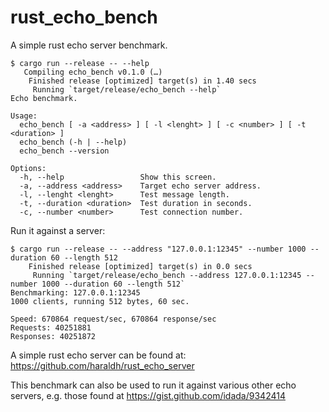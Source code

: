 # rust_echo_bench
A simple rust echo server benchmark.

```
$ cargo run --release -- --help
   Compiling echo_bench v0.1.0 (…)
    Finished release [optimized] target(s) in 1.40 secs
     Running `target/release/echo_bench --help`
Echo benchmark.

Usage:
  echo_bench [ -a <address> ] [ -l <lenght> ] [ -c <number> ] [ -t <duration> ]
  echo_bench (-h | --help)
  echo_bench --version

Options:
  -h, --help                 Show this screen.
  -a, --address <address>    Target echo server address.
  -l, --lenght <lenght>      Test message length.
  -t, --duration <duration>  Test duration in seconds.
  -c, --number <number>      Test connection number.
```

Run it against a server:
```
$ cargo run --release -- --address "127.0.0.1:12345" --number 1000 --duration 60 --length 512
    Finished release [optimized] target(s) in 0.0 secs
     Running `target/release/echo_bench --address 127.0.0.1:12345 --number 1000 --duration 60 --length 512`
Benchmarking: 127.0.0.1:12345
1000 clients, running 512 bytes, 60 sec.

Speed: 670864 request/sec, 670864 response/sec
Requests: 40251881
Responses: 40251872
```

A simple rust echo server can be found at: https://github.com/haraldh/rust_echo_server

This benchmark can also be used to run it against various other echo servers, e.g. those found at https://gist.github.com/idada/9342414
